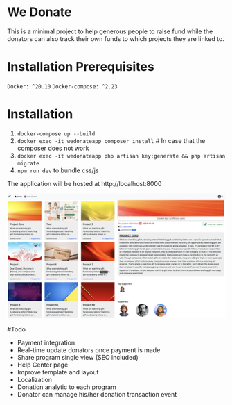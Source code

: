 # We Donate
This is a minimal project to help generous people to raise fund while the donators can also track their own funds to which projects they are linked to.

# Installation Prerequisites
`Docker: ^20.10`
`Docker-compose: ^2.23`

# Installation
1. `docker-compose up --build`
2. `docker exec -it wedonateapp composer install` # In case that the composer does not work
3. `docker exec -it wedonateapp php artisan key:generate && php artisan migrate`
4. `npm run dev` to bundle css/js

The application will be hosted at http://localhost:8000

![Screenshot](./screenshot.png)

#Todo
- Payment integration
- Real-time update donators once payment is made
- Share program single view (SEO included)
- Help Center page
- Improve template and layout
- Localization
- Donation analytic to each program
- Donator can manage his/her donation transaction event